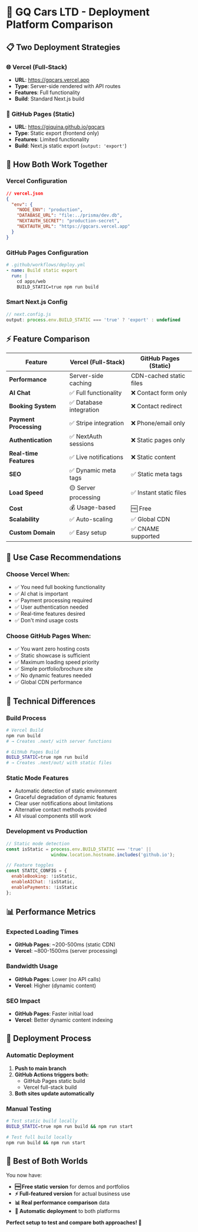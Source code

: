 # 🚀 **GQ Cars LTD - Deployment Platform Comparison**

## 📋 **Two Deployment Strategies**

### 🌐 **Vercel (Full-Stack)**
- **URL**: https://gqcars.vercel.app
- **Type**: Server-side rendered with API routes
- **Features**: Full functionality
- **Build**: Standard Next.js build

### 📄 **GitHub Pages (Static)**  
- **URL**: https://giquina.github.io/gqcars
- **Type**: Static export (frontend only)
- **Features**: Limited functionality
- **Build**: Next.js static export (`output: 'export'`)

## 🔄 **How Both Work Together**

### **Vercel Configuration**
```json
// vercel.json
{
  "env": {
    "NODE_ENV": "production",
    "DATABASE_URL": "file:../prisma/dev.db",
    "NEXTAUTH_SECRET": "production-secret",
    "NEXTAUTH_URL": "https://gqcars.vercel.app"
  }
}
```

### **GitHub Pages Configuration**
```yaml
# .github/workflows/deploy.yml
- name: Build static export
  run: |
    cd apps/web
    BUILD_STATIC=true npm run build
```

### **Smart Next.js Config**
```js
// next.config.js
output: process.env.BUILD_STATIC === 'true' ? 'export' : undefined
```

## ⚡ **Feature Comparison**

| Feature | Vercel (Full-Stack) | GitHub Pages (Static) |
|---------|-------------------|----------------------|
| **Performance** | Server-side caching | CDN-cached static files |
| **AI Chat** | ✅ Full functionality | ❌ Contact form only |
| **Booking System** | ✅ Database integration | ❌ Contact redirect |
| **Payment Processing** | ✅ Stripe integration | ❌ Phone/email only |
| **Authentication** | ✅ NextAuth sessions | ❌ Static pages only |
| **Real-time Features** | ✅ Live notifications | ❌ Static content |
| **SEO** | ✅ Dynamic meta tags | ✅ Static meta tags |
| **Load Speed** | 🟡 Server processing | ✅ Instant static files |
| **Cost** | 💰 Usage-based | 🆓 Free |
| **Scalability** | ✅ Auto-scaling | ✅ Global CDN |
| **Custom Domain** | ✅ Easy setup | ✅ CNAME supported |

## 🎯 **Use Case Recommendations**

### **Choose Vercel When:**
- ✅ You need full booking functionality
- ✅ AI chat is important
- ✅ Payment processing required
- ✅ User authentication needed
- ✅ Real-time features desired
- ✅ Don't mind usage costs

### **Choose GitHub Pages When:**
- ✅ You want zero hosting costs
- ✅ Static showcase is sufficient
- ✅ Maximum loading speed priority
- ✅ Simple portfolio/brochure site
- ✅ No dynamic features needed
- ✅ Global CDN performance

## 🔧 **Technical Differences**

### **Build Process**
```bash
# Vercel Build
npm run build
# → Creates .next/ with server functions

# GitHub Pages Build  
BUILD_STATIC=true npm run build
# → Creates .next/out/ with static files
```

### **Static Mode Features**
- Automatic detection of static environment
- Graceful degradation of dynamic features
- Clear user notifications about limitations
- Alternative contact methods provided
- All visual components still work

### **Development vs Production**
```js
// Static mode detection
const isStatic = process.env.BUILD_STATIC === 'true' || 
                 window.location.hostname.includes('github.io');

// Feature toggles
const STATIC_CONFIG = {
  enableBooking: !isStatic,
  enableAIChat: !isStatic,
  enablePayments: !isStatic
};
```

## 📊 **Performance Metrics**

### **Expected Loading Times**
- **GitHub Pages**: ~200-500ms (static CDN)
- **Vercel**: ~800-1500ms (server processing)

### **Bandwidth Usage**
- **GitHub Pages**: Lower (no API calls)
- **Vercel**: Higher (dynamic content)

### **SEO Impact**
- **GitHub Pages**: Faster initial load
- **Vercel**: Better dynamic content indexing

## 🚀 **Deployment Process**

### **Automatic Deployment**
1. **Push to main branch**
2. **GitHub Actions triggers both:**
   - GitHub Pages static build
   - Vercel full-stack build
3. **Both sites update automatically**

### **Manual Testing**
```bash
# Test static build locally
BUILD_STATIC=true npm run build && npm run start

# Test full build locally  
npm run build && npm run start
```

## 🎉 **Best of Both Worlds**

You now have:
- **🆓 Free static version** for demos and portfolios
- **⚡ Full-featured version** for actual business use
- **📊 Real performance comparison** data
- **🔄 Automatic deployment** to both platforms

**Perfect setup to test and compare both approaches! 🎯**